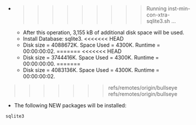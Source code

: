 * >>>>>>>>> Running inst-min-con-xtra-sqlite3.sh ...
  * After this operation, 3,155 kB of additional disk space will be used.
  * Install Database: sqlite3.
<<<<<<< HEAD
  * Disk size = 4088672K. Space Used = 4300K. Runtime = 00:00:00:02.
=======
<<<<<<< HEAD
  * Disk size = 3744416K. Space Used = 4300K. Runtime = 00:00:00:00.
=======
  * Disk size = 4083136K. Space Used = 4300K. Runtime = 00:00:00:02.
>>>>>>> refs/remotes/origin/bullseye
>>>>>>> refs/remotes/origin/bullseye
  * The following NEW packages will be installed:
  ```bash
sqlite3
  ```
